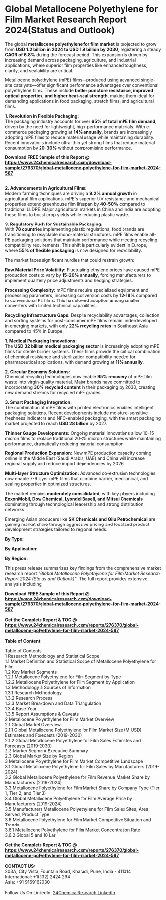 <h1>Global Metallocene Polyethylene for Film Market Research Report 2024(Status and Outlook)</h1><p>The global <strong>metallocene polyethylene for film market</strong> is projected to grow from <strong>USD 1.2 billion in 2024 to USD 1.9 billion by 2030</strong>, registering a steady <strong>CAGR of 6.8%</strong> during the forecast period. This expansion is driven by increasing demand across packaging, agriculture, and industrial applications, where superior film properties like enhanced toughness, clarity, and sealability are critical.</p><p>Metallocene polyethylene (mPE) films—produced using advanced single-site catalysts—offer significant performance advantages over conventional polyethylene films. These include <strong>better puncture resistance, improved optical properties, and higher heat-seal strength</strong>, making them ideal for demanding applications in food packaging, stretch films, and agricultural films.</p><p><strong>1. Revolution in Flexible Packaging:</strong><br>
The packaging industry accounts for over <strong>65% of total mPE film demand</strong>, driven by the need for lightweight, high-performance materials. With e-commerce packaging growing at <strong>14% annually</strong>, brands are increasingly adopting mPE films to reduce material usage while maintaining durability. Recent innovations include ultra-thin yet strong films that reduce material consumption by <strong>20-30%</strong> without compromising performance.</p><div><b>Download FREE Sample of this Report @ 
            <a href="https://www.24chemicalresearch.com/download-sample/276370/global-metallocene-polyethylene-for-film-market-2024-587">
            https://www.24chemicalresearch.com/download-sample/276370/global-metallocene-polyethylene-for-film-market-2024-587</a></b></div><br><p><strong>2. Advancements in Agricultural Films:</strong><br>
Modern farming techniques are driving a <strong>9.2% annual growth</strong> in agricultural film applications. mPE's superior UV resistance and mechanical properties extend greenhouse film lifespan by <strong>40-50%</strong> compared to traditional LLDPE. Major agricultural markets in China and India are adopting these films to boost crop yields while reducing plastic waste.</p><p><strong>3. Regulatory Push for Sustainable Packaging:</strong><br>
With <strong>78 countries</strong> implementing plastic regulations, food brands are transitioning to recyclable mono-material structures. mPE films enable all-PE packaging solutions that maintain performance while meeting recycling compatibility requirements. This shift is particularly evident in Europe, where <strong>55% of flexible packaging</strong> is now designed for recyclability.</p><p>The market faces significant hurdles that could restrain growth:</p><p><strong>Raw Material Price Volatility:</strong> Fluctuating ethylene prices have caused mPE production costs to vary by <strong>15-20% annually</strong>, forcing manufacturers to implement quarterly price adjustments and hedging strategies.</p><p><strong>Processing Complexity:</strong> mPE films require specialized equipment and processing parameters, increasing conversion costs by <strong>12-18%</strong> compared to conventional PE films. This has slowed adoption among smaller converters with limited technical capabilities.</p><p><strong>Recycling Infrastructure Gaps:</strong> Despite recyclability advantages, collection and sorting systems for post-consumer mPE films remain underdeveloped in emerging markets, with only <strong>22% recycling rates</strong> in Southeast Asia compared to 45% in Europe.</p><p><strong>1. Medical Packaging Innovations:</strong><br>
The <strong>USD 32 billion medical packaging sector</strong> is increasingly adopting mPE films for sterile barrier systems. These films provide the critical combination of chemical resistance and sterilization compatibility needed for pharmaceutical applications, with demand growing at <strong>11% annually</strong>.</p><p><strong>2. Circular Economy Solutions:</strong><br>
Chemical recycling technologies now enable <strong>95% recovery</strong> of mPE film waste into virgin-quality material. Major brands have committed to incorporating <strong>30% recycled content</strong> in their packaging by 2030, creating new demand streams for recycled mPE grades.</p><p><strong>3. Smart Packaging Integration:</strong><br>
The combination of mPE films with printed electronics enables intelligent packaging solutions. Recent developments include moisture-sensitive freshness indicators and NFC-enabled packaging, with the smart packaging market projected to reach <strong>USD 28 billion</strong> by 2027.</p><p><strong>Thinner Gauge Developments:</strong> Ongoing material innovations allow 10-15 micron films to replace traditional 20-25 micron structures while maintaining performance, dramatically reducing material consumption.</p><p><strong>Regional Production Expansion:</strong> New mPE production capacity coming online in the Middle East (Saudi Arabia, UAE) and China will increase regional supply and reduce import dependencies by 2026.</p><p><strong>Multi-layer Structure Optimization:</strong> Advanced co-extrusion technologies now enable 7-9 layer mPE films that combine barrier, mechanical, and sealing properties in optimized structures.</p><p>The market remains <strong>moderately consolidated</strong>, with key players including <strong>ExxonMobil, Dow Chemical, LyondellBasell, and Mitsui Chemicals</strong> dominating through technological leadership and strong distribution networks.</p><p>Emerging Asian producers like <strong>SK Chemicals and Qilu Petrochemical</strong> are gaining market share through aggressive pricing and localized product development strategies tailored to regional needs.</p><p><strong>By Type:</strong></p><p><strong>By Application:</strong></p><p><strong>By Region:</strong></p><p>This press release summarizes key findings from the comprehensive market research report <em>"Global Metallocene Polyethylene for Film Market Research Report 2024 (Status and Outlook)"</em>. The full report provides extensive analysis including:</p><div><b>Download FREE Sample of this Report @ 
            <a href="https://www.24chemicalresearch.com/download-sample/276370/global-metallocene-polyethylene-for-film-market-2024-587">
            https://www.24chemicalresearch.com/download-sample/276370/global-metallocene-polyethylene-for-film-market-2024-587</a></b></div><br><div><b>Get the Complete Report & TOC @ 
            <a href="https://www.24chemicalresearch.com/reports/276370/global-metallocene-polyethylene-for-film-market-2024-587">
            https://www.24chemicalresearch.com/reports/276370/global-metallocene-polyethylene-for-film-market-2024-587</a></b></div><br>
            <b>Table of Content:</b><p>Table of Contents<br />
1 Research Methodology and Statistical Scope<br />
1.1 Market Definition and Statistical Scope of Metallocene Polyethylene for Film<br />
1.2 Key Market Segments<br />
1.2.1 Metallocene Polyethylene for Film Segment by Type<br />
1.2.2 Metallocene Polyethylene for Film Segment by Application<br />
1.3 Methodology & Sources of Information<br />
1.3.1 Research Methodology<br />
1.3.2 Research Process<br />
1.3.3 Market Breakdown and Data Triangulation<br />
1.3.4 Base Year<br />
1.3.5 Report Assumptions & Caveats<br />
2 Metallocene Polyethylene for Film Market Overview<br />
2.1 Global Market Overview<br />
2.1.1 Global Metallocene Polyethylene for Film Market Size (M USD) Estimates and Forecasts (2019-2030)<br />
2.1.2 Global Metallocene Polyethylene for Film Sales Estimates and Forecasts (2019-2030)<br />
2.2 Market Segment Executive Summary<br />
2.3 Global Market Size by Region<br />
3 Metallocene Polyethylene for Film Market Competitive Landscape<br />
3.1 Global Metallocene Polyethylene for Film Sales by Manufacturers (2019-2024)<br />
3.2 Global Metallocene Polyethylene for Film Revenue Market Share by Manufacturers (2019-2024)<br />
3.3 Metallocene Polyethylene for Film Market Share by Company Type (Tier 1, Tier 2, and Tier 3)<br />
3.4 Global Metallocene Polyethylene for Film Average Price by Manufacturers (2019-2024)<br />
3.5 Manufacturers Metallocene Polyethylene for Film Sales Sites, Area Served, Product Type<br />
3.6 Metallocene Polyethylene for Film Market Competitive Situation and Trends<br />
3.6.1 Metallocene Polyethylene for Film Market Concentration Rate<br />
3.6.2 Global 5 and 10 Lar</p><div><b>Get the Complete Report & TOC @ 
            <a href="https://www.24chemicalresearch.com/reports/276370/global-metallocene-polyethylene-for-film-market-2024-587">
            https://www.24chemicalresearch.com/reports/276370/global-metallocene-polyethylene-for-film-market-2024-587</a></b></div><br><b>CONTACT US:</b><br>
            203A, City Vista, Fountain Road, Kharadi, Pune, India - 411014<br>
            International: +1(332) 2424 294<br>
            Asia: +91 9169162030 <br><br>
            Follow Us On LinkedIn: <a href="https://www.linkedin.com/company/24chemicalresearch/">24ChemicalResearch LinkedIn</a>